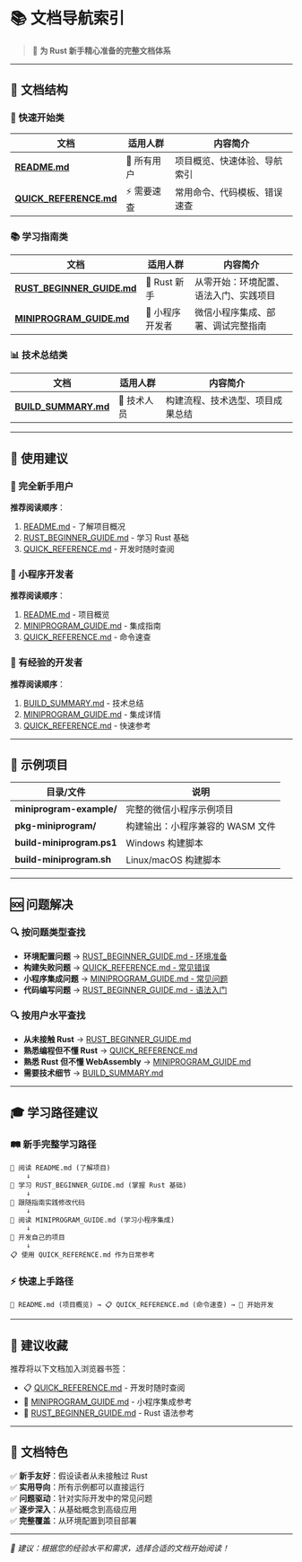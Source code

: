 # 📚 文档导航索引

> 🎯 **为 Rust 新手精心准备的完整文档体系**

---

## 📖 文档结构

### 🚀 快速开始类
| 文档 | 适用人群 | 内容简介 |
|------|----------|----------|
| **[README.md](./README.md)** | 🔰 所有用户 | 项目概览、快速体验、导航索引 |
| **[QUICK_REFERENCE.md](./QUICK_REFERENCE.md)** | ⚡ 需要速查 | 常用命令、代码模板、错误速查 |

### 📚 学习指南类
| 文档 | 适用人群 | 内容简介 |
|------|----------|----------|
| **[RUST_BEGINNER_GUIDE.md](./RUST_BEGINNER_GUIDE.md)** | 🦀 Rust 新手 | 从零开始：环境配置、语法入门、实践项目 |
| **[MINIPROGRAM_GUIDE.md](./MINIPROGRAM_GUIDE.md)** | 📱 小程序开发者 | 微信小程序集成、部署、调试完整指南 |

### 📊 技术总结类
| 文档 | 适用人群 | 内容简介 |
|------|----------|----------|
| **[BUILD_SUMMARY.md](./BUILD_SUMMARY.md)** | 🔧 技术人员 | 构建流程、技术选型、项目成果总结 |

---

## 🎯 使用建议

### 🔰 完全新手用户
**推荐阅读顺序**：
1. [README.md](./README.md) - 了解项目概况
2. [RUST_BEGINNER_GUIDE.md](./RUST_BEGINNER_GUIDE.md) - 学习 Rust 基础
3. [QUICK_REFERENCE.md](./QUICK_REFERENCE.md) - 开发时随时查阅

### 📱 小程序开发者
**推荐阅读顺序**：
1. [README.md](./README.md) - 项目概览
2. [MINIPROGRAM_GUIDE.md](./MINIPROGRAM_GUIDE.md) - 集成指南
3. [QUICK_REFERENCE.md](./QUICK_REFERENCE.md) - 命令速查

### 🔧 有经验的开发者
**推荐阅读顺序**：
1. [BUILD_SUMMARY.md](./BUILD_SUMMARY.md) - 技术总结
2. [MINIPROGRAM_GUIDE.md](./MINIPROGRAM_GUIDE.md) - 集成详情
3. [QUICK_REFERENCE.md](./QUICK_REFERENCE.md) - 快速参考

---

## 📁 示例项目

| 目录/文件 | 说明 |
|-----------|------|
| **miniprogram-example/** | 完整的微信小程序示例项目 |
| **pkg-miniprogram/** | 构建输出：小程序兼容的 WASM 文件 |
| **build-miniprogram.ps1** | Windows 构建脚本 |
| **build-miniprogram.sh** | Linux/macOS 构建脚本 |

---

## 🆘 问题解决

### 🔍 按问题类型查找
- **环境配置问题** → [RUST_BEGINNER_GUIDE.md - 环境准备](./RUST_BEGINNER_GUIDE.md#️-环境准备)
- **构建失败问题** → [QUICK_REFERENCE.md - 常见错误](./QUICK_REFERENCE.md#-常见错误速查)
- **小程序集成问题** → [MINIPROGRAM_GUIDE.md - 常见问题](./MINIPROGRAM_GUIDE.md#-新手常见问题)
- **代码编写问题** → [RUST_BEGINNER_GUIDE.md - 语法入门](./RUST_BEGINNER_GUIDE.md#-rust-语法快速入门)

### 🔍 按用户水平查找
- **从未接触 Rust** → [RUST_BEGINNER_GUIDE.md](./RUST_BEGINNER_GUIDE.md)
- **熟悉编程但不懂 Rust** → [QUICK_REFERENCE.md](./QUICK_REFERENCE.md)
- **熟悉 Rust 但不懂 WebAssembly** → [MINIPROGRAM_GUIDE.md](./MINIPROGRAM_GUIDE.md)
- **需要技术细节** → [BUILD_SUMMARY.md](./BUILD_SUMMARY.md)

---

## 🎓 学习路径建议

### 🛤️ 新手完整学习路径
```
📖 阅读 README.md (了解项目)
    ↓
🦀 学习 RUST_BEGINNER_GUIDE.md (掌握 Rust 基础)
    ↓
🧪 跟随指南实践修改代码
    ↓
📱 阅读 MINIPROGRAM_GUIDE.md (学习小程序集成)
    ↓
🚀 开发自己的项目
    ↓
📋 使用 QUICK_REFERENCE.md 作为日常参考
```

### ⚡ 快速上手路径
```
📖 README.md (项目概览) → 📋 QUICK_REFERENCE.md (命令速查) → 🚀 开始开发
```

---

## 🔖 建议收藏

推荐将以下文档加入浏览器书签：
- 📋 [QUICK_REFERENCE.md](./QUICK_REFERENCE.md) - 开发时随时查阅
- 📱 [MINIPROGRAM_GUIDE.md](./MINIPROGRAM_GUIDE.md) - 小程序集成参考
- 🦀 [RUST_BEGINNER_GUIDE.md](./RUST_BEGINNER_GUIDE.md) - Rust 语法参考

---

## 🎉 文档特色

✅ **新手友好**：假设读者从未接触过 Rust  
✅ **实用导向**：所有示例都可以直接运行  
✅ **问题驱动**：针对实际开发中的常见问题  
✅ **逐步深入**：从基础概念到高级应用  
✅ **完整覆盖**：从环境配置到项目部署  

---

*📝 建议：根据您的经验水平和需求，选择合适的文档开始阅读！*